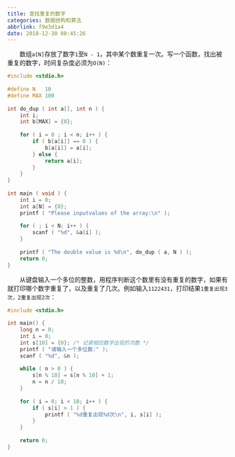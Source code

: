 ```yaml
---
title: 查找重复的数字
categories: 数据结构和算法
abbrlink: f9e3d1a4
date: 2018-12-30 08:45:26
---
```

&emsp;&emsp;数组`a[N]`存放了数字`1`至`N - 1`，其中某个数重复一次。写一个函数，找出被重复的数字，时间复杂度必须为`O(N)`：

``` c
#include <stdio.h>
​
#define N   10
#define MAX 100
​
int do_dup ( int a[], int n ) {
    int i;
    int b[MAX] = {0};
​
    for ( i = 0 ; i < n; i++ ) {
        if ( b[a[i]] == 0 ) {
            b[a[i]] = a[i];
        } else {
            return a[i];
        }
    }
}
​
int main ( void ) {
    int i = 0;
    int a[N] = {0};
    printf ( "Please inputvalues of the array:\n" );
​
    for ( ; i < N; i++ ) {
        scanf ( "%d", &a[i] );
    }
​
    printf ( "The double value is %d\n", do_dup ( a, N ) );
    return 0;
}
```

&emsp;&emsp;从键盘输入一个多位的整数，用程序判断这个数里有没有重复的数字，如果有就打印哪个数字重复了，以及重复了几次。例如输入`1122431`，打印结果`1重复出现3次，2重复出现2次`：

``` c
#include <stdio.h>
​
int main() {
    long n = 0;
    int i = 0;
    int s[10] = {0}; /* 记录相应数字出现的次数 */
    printf ( "请输入一个多位数:" );
    scanf ( "%d", &n );
​
    while ( n > 0 ) {
        s[n % 10] = s[n % 10] + 1;
        n = n / 10;
    }
​
    for ( i = 0; i < 10; i++ ) {
        if ( s[i] > 1 ) {
            printf ( "%d重复出现%d次\n", i, s[i] );
        }
    }
​
    return 0;
}
```